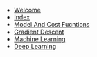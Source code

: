 - [Welcome](README.md)
- [Index](course.md)
- [Model And Cost Fucntions]()
- [Gradient Descent]()
- [Machine Learning](Machine_Learning/machine_learning.md)
- [Deep Learning]()


 
